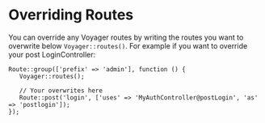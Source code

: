 # Overriding Routes

You can override any Voyager routes by writing the routes you want to overwrite below `Voyager::routes()`. For example if you want to override your post LoginController:

```text
Route::group(['prefix' => 'admin'], function () {
   Voyager::routes();

   // Your overwrites here
   Route::post('login', ['uses' => 'MyAuthController@postLogin', 'as' => 'postlogin']);
});
```

